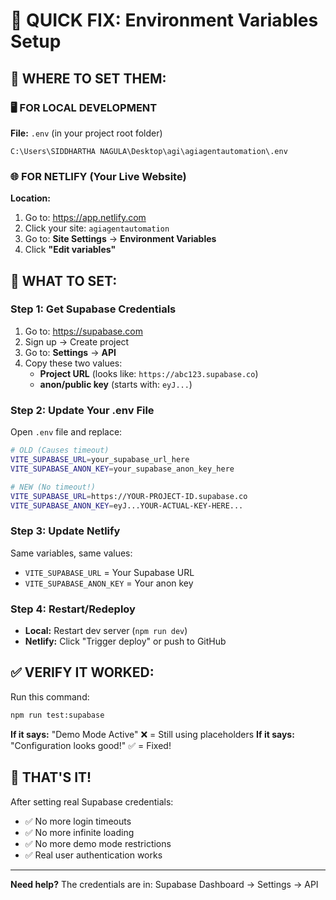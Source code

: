 # 🎯 QUICK FIX: Environment Variables Setup

## 📍 WHERE TO SET THEM:

### 🖥️ FOR LOCAL DEVELOPMENT
**File:** `.env` (in your project root folder)
```
C:\Users\SIDDHARTHA NAGULA\Desktop\agi\agiagentautomation\.env
```

### 🌐 FOR NETLIFY (Your Live Website)
**Location:** 
1. Go to: https://app.netlify.com
2. Click your site: `agiagentautomation`
3. Go to: **Site Settings** → **Environment Variables**
4. Click **"Edit variables"**

## 🔑 WHAT TO SET:

### Step 1: Get Supabase Credentials
1. Go to: https://supabase.com
2. Sign up → Create project
3. Go to: **Settings** → **API**
4. Copy these two values:
   - **Project URL** (looks like: `https://abc123.supabase.co`)
   - **anon/public key** (starts with: `eyJ...`)

### Step 2: Update Your .env File
Open `.env` file and replace:

```bash
# OLD (Causes timeout)
VITE_SUPABASE_URL=your_supabase_url_here
VITE_SUPABASE_ANON_KEY=your_supabase_anon_key_here

# NEW (No timeout!)
VITE_SUPABASE_URL=https://YOUR-PROJECT-ID.supabase.co
VITE_SUPABASE_ANON_KEY=eyJ...YOUR-ACTUAL-KEY-HERE...
```

### Step 3: Update Netlify
Same variables, same values:
- `VITE_SUPABASE_URL` = Your Supabase URL
- `VITE_SUPABASE_ANON_KEY` = Your anon key

### Step 4: Restart/Redeploy
- **Local:** Restart dev server (`npm run dev`)
- **Netlify:** Click "Trigger deploy" or push to GitHub

## ✅ VERIFY IT WORKED:

Run this command:
```bash
npm run test:supabase
```

**If it says:** "Demo Mode Active" ❌ = Still using placeholders
**If it says:** "Configuration looks good!" ✅ = Fixed!

## 🚀 THAT'S IT!

After setting real Supabase credentials:
- ✅ No more login timeouts
- ✅ No more infinite loading
- ✅ No more demo mode restrictions
- ✅ Real user authentication works

---
**Need help?** The credentials are in: Supabase Dashboard → Settings → API
